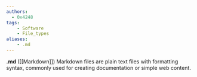 ```yaml
---
authors:
  - 0x4248
tags:
    - Software
    - File_types
aliases:
    - .md
---
```

**.md** ([[Markdown]]) Markdown files are plain text files with formatting syntax, commonly used for creating documentation or simple web content.
